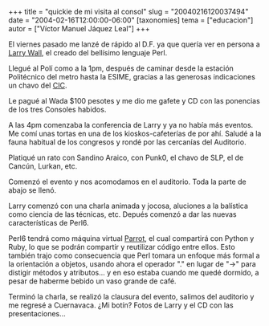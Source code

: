 +++
title = "quickie de mi visita al consol"
slug = "20040216120037494"
date = "2004-02-16T12:00:00-06:00"
[taxonomies]
tema = ["educacion"]
autor = ["Víctor Manuel Jáquez Leal"]
+++

El viernes pasado me lanzé de rápido al D.F. ya que quería ver en
persona a [Larry Wall](http://www.wall.org/~larry/), el creado del
bellísimo lenguaje Perl.

Llegué al Polí como a la 1pm, después de caminar desde la estación
Politécnico del metro hasta la ESIME, gracias a las generosas
indicaciones un chavo del [CIC](http://www.cic.ipn.mx/).

Le pagué al Wada $100 pesotes y me dio me gafete y CD con las ponencias
de los tres Consoles habidos.

<!-- more -->
A las 4pm comenzaba la conferencia de Larry y ya no había más eventos.
Me comí unas tortas en una de los kioskos-cafeterías de por ahí. Saludé
a la fauna habitual de los congresos y rondé por las cercanías del
Auditorio.

Platiqué un rato con Sandino Araico, con Punk0, el chavo de SLP, el de
Cancún, Lurkan, etc.

Comenzó el evento y nos acomodamos en el auditorio. Toda la parte de
abajo se llenó.

Larry comenzó con una charla animada y jocosa, aluciones a la balística
como ciencia de las técnicas, etc. Depués comenzó a dar las nuevas
características de Perl6.

Perl6 tendrá como máquina virtual [Parrot](http://www.parrotcode.org/),
el cual compartirá con Python y Ruby, lo que se podrán compartir y
reutilizar código entre ellos. Esto también trajo como consecuencia que
Perl tomara un enfoque más formal a la orientación a objetos, usando
ahora el operador "." en lugar de "-\>" para distigir métodos y
atributos... y en eso estaba cuando me quedé dormido, a pesar de haberme
bebido un vaso grande de café.

Terminó la charla, se realizó la clausura del evento, salimos del
auditorio y me regresé a Cuernavaca. ¿Mi botín? Fotos de Larry y el CD
con las presentaciones...

